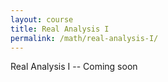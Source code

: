```yaml
---
layout: course
title: Real Analysis I
permalink: /math/real-analysis-I/
---
```


Real Analysis I -- Coming soon
